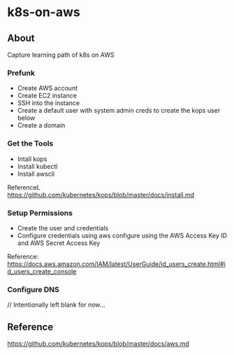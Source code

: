 # k8s-on-aws

## About

Capture learning path of k8s on AWS

### Prefunk 
* Create AWS account
* Create EC2 instance
* SSH into the instance
* Create a default user with system admin creds to create the kops user below
* Create a domain 

### Get the Tools
* Intall kops
* Install kubectl
* Install awscli

ReferenceL https://github.com/kubernetes/kops/blob/master/docs/install.md

### Setup Permissions
* Create the user and credentials
* Configure credentials using aws configure using the AWS Access Key ID and AWS Secret Access Key

Reference: https://docs.aws.amazon.com/IAM/latest/UserGuide/id_users_create.html#id_users_create_console

### Configure DNS
// Intentionally left blank for now...

## Reference
https://github.com/kubernetes/kops/blob/master/docs/aws.md
